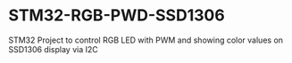 # STM32-RGB-PWD-SSD1306
STM32 Project to control RGB LED with PWM and showing color values on SSD1306 display via I2C
